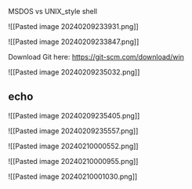 MSDOS vs UNIX_style shell

![[Pasted image 20240209233931.png]]

![[Pasted image 20240209233847.png]]

Download Git here: [https://git-scm.com/download/win  
](https://git-scm.com/download/win)


![[Pasted image 20240209235032.png]]

## echo
![[Pasted image 20240209235405.png]]

![[Pasted image 20240209235557.png]]

![[Pasted image 20240210000552.png]]

![[Pasted image 20240210000955.png]]

![[Pasted image 20240210001030.png]]


